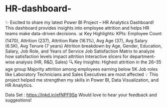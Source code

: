 # HR-dashboard-
✨ Excited to share my latest Power BI Project – HR Analytics Dashboard!
This dashboard provides insights into employee attrition and helps HR teams make data-driven decisions.
📊 Key Highlights:
KPIs: Employee Count (1470), Attrition (237), Attrition Rate (16.1%), Avg Age (37), Avg Salary (6.5K), Avg Tenure (7 years)
Attrition breakdown by Age, Gender, Education, Salary, Job Role, and Years of Service
Job Satisfaction Matrix to analyze how satisfaction levels impact attrition
Interactive slicers for department-wise analysis (HR, R&D, Sales)
🔍 Key Insights:
Highest attrition in the 26–35 age group
Majority attrition among employees earning below 5K
Job roles like Laboratory Technicians and Sales Executives are most affected
💡 This project helped me strengthen my skills in Power BI, Data Visualization, and HR Analytics.

Data Set : https://lnkd.in/efNPF9Sp
Would love to hear your feedback and suggestions!
